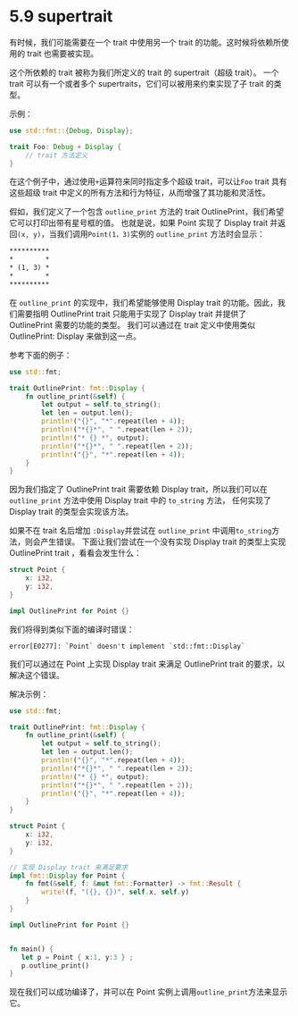 # 5.9 supertrait

有时候，我们可能需要在一个 trait 中使用另一个 trait 的功能。这时候将依赖所使用的 trait 也需要被实现。

这个所依赖的 trait 被称为我们所定义的 trait 的 supertrait（超级 trait）。
一个 trait 可以有一个或者多个 supertraits，它们可以被用来约束实现了子 trait 的类型。

示例：

```rust
use std::fmt::{Debug, Display};

trait Foo: Debug + Display {
    // trait 方法定义
}
```

在这个例子中，通过使用`+`运算符来同时指定多个超级 trait，可以让`Foo` trait 具有这些超级 trait 中定义的所有方法和行为特征，从而增强了其功能和灵活性。

假如，我们定义了一个包含 `outline_print` 方法的 trait OutlinePrint，我们希望它可以打印出带有星号框的值。
也就是说，如果 Point 实现了 Display trait 并返回`(x, y)`，当我们调用`Point(1，3)`实例的 `outline_print` 方法时会显示：

```txt
**********
*        *
* (1, 3) *
*        *
**********
```

在 `outline_print` 的实现中，我们希望能够使用 Display trait 的功能。因此，我们需要指明 OutlinePrint trait 只能用于实现了 Display trait 并提供了 OutlinePrint 需要的功能的类型。
我们可以通过在 trait 定义中使用类似 OutlinePrint: Display 来做到这一点。

参考下面的例子：

```rust
use std::fmt;

trait OutlinePrint: fmt::Display {
    fn outline_print(&self) {
        let output = self.to_string();
        let len = output.len();
        println!("{}", "*".repeat(len + 4));
        println!("*{}*", " ".repeat(len + 2));
        println!("* {} *", output);
        println!("*{}*", " ".repeat(len + 2));
        println!("{}", "*".repeat(len + 4));
    }
}
```

因为我们指定了 OutlinePrint trait 需要依赖 Display trait，所以我们可以在 `outline_print` 方法中使用 Display trait 中的 `to_string` 方法， 任何实现了 Display trait 的类型会实现该方法。

如果不在 trait 名后增加 `:Display`并尝试在 `outline_print` 中调用`to_string`方法，则会产生错误。
下面让我们尝试在一个没有实现 Display trait 的类型上实现 OutlinePrint trait ，看看会发生什么：

```rust
struct Point {
    x: i32,
    y: i32,
}

impl OutlinePrint for Point {}
```

我们将得到类似下面的编译时错误：

```
error[E0277]: `Point` doesn't implement `std::fmt::Display`
```

我们可以通过在 Point 上实现 Display trait 来满足 OutlinePrint trait 的要求，以解决这个错误。

解决示例：

```rust
use std::fmt;

trait OutlinePrint: fmt::Display {
    fn outline_print(&self) {
        let output = self.to_string();
        let len = output.len();
        println!("{}", "*".repeat(len + 4));
        println!("*{}*", " ".repeat(len + 2));
        println!("* {} *", output);
        println!("*{}*", " ".repeat(len + 2));
        println!("{}", "*".repeat(len + 4));
    }
}

struct Point {
    x: i32,
    y: i32,
}

// 实现 Display trait 来满足要求
impl fmt::Display for Point {
    fn fmt(&self, f: &mut fmt::Formatter) -> fmt::Result {
        write!(f, "({}, {})", self.x, self.y)
    }
}

impl OutlinePrint for Point {}


fn main() {
   let p = Point { x:1, y:3 } ;
   p.outline_print()
}
```

现在我们可以成功编译了，并可以在 Point 实例上调用`outline_print`方法来显示它。
